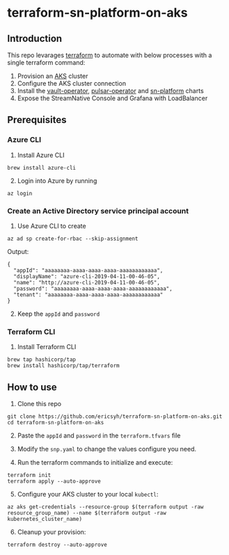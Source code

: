 # terraform-sn-platform-on-aks

## Introduction

This repo levarages [terraform](https://www.terraform.io/) to automate with below processes with a single terraform command: 
1. Provision an [AKS](https://azure.microsoft.com/en-us/products/kubernetes-service/) cluster
2. Configure the AKS cluster connection
3. Install the [vault-operator](https://github.com/banzaicloud/bank-vaults/tree/main/charts/vault-operator), [pulsar-operator](https://github.com/streamnative/charts/tree/master/charts/pulsar-operator) and [sn-platform](https://github.com/streamnative/charts/tree/master/charts/sn-platform) charts
4. Expose the StreamNative Console and Grafana with LoadBalancer

## Prerequisites

### Azure CLI

1. Install Azure CLI

```
brew install azure-cli
```

2. Login into Azure by running

```
az login
```

### Create an Active Directory service principal account

1. Use Azure CLI to create

```
az ad sp create-for-rbac --skip-assignment
```

Output:

```
{
  "appId": "aaaaaaaa-aaaa-aaaa-aaaa-aaaaaaaaaaaa",
  "displayName": "azure-cli-2019-04-11-00-46-05",
  "name": "http://azure-cli-2019-04-11-00-46-05",
  "password": "aaaaaaaa-aaaa-aaaa-aaaa-aaaaaaaaaaaa",
  "tenant": "aaaaaaaa-aaaa-aaaa-aaaa-aaaaaaaaaaaa"
}
```

2. Keep the `appId` and `password`

### Terraform CLI

1. Install Terraform CLI

```
brew tap hashicorp/tap
brew install hashicorp/tap/terraform
```

## How to use

1. Clone this repo

```
git clone https://github.com/ericsyh/terraform-sn-platform-on-aks.git
cd terraform-sn-platform-on-aks
```

2. Paste the `appId` and `password` in the `terraform.tfvars` file

3. Modify the `snp.yaml` to change the values configure you need. 

4. Run the terraform commands to initialize and execute: 

```
terraform init
terraform apply --auto-approve
```

5. Configure your AKS cluster to your local `kubectl`:

```
az aks get-credentials --resource-group $(terraform output -raw resource_group_name) --name $(terraform output -raw kubernetes_cluster_name)
```

6. Cleanup your provision:

```
terraform destroy --auto-approve
```